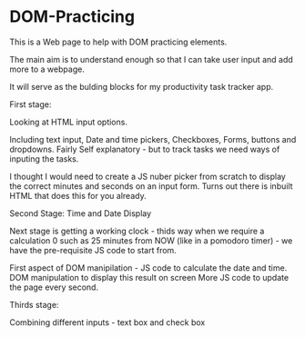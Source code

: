 # DOM-Practicing

This is a Web page to help with DOM practicing elements.

The main aim is to understand enough so that I can take user input and add more to a webpage.

It will serve as the bulding blocks for my productivity task tracker app.

First stage:

Looking at HTML input options.

Including text input, Date and time pickers, Checkboxes, Forms, buttons and dropdowns. Fairly Self explanatory - but to track tasks we need ways of inputing the tasks.

I thought I would need to create a JS nuber picker from scratch to display the correct minutes and seconds on an input form. Turns out there is inbuilt HTML that does this for you already.

Second Stage: Time and Date Display

Next stage is getting a working clock - thids way when we require a calculation 0 such as 25 minutes from NOW (like in a pomodoro timer) - we have the pre-requisite JS code to start from.

First aspect of DOM manipilation -
JS code to calculate the date and time.
DOM manipulation to display this result on screen
More JS code to update the page every second.

Thirds stage:

Combining different inputs - text box and check box

